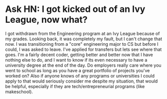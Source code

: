 # Ask HN: I got kicked out of an Ivy League, now what?

I got withdrawn from the Engineering program at an Ivy League because of my grades. Looking back, it was completely my fault, but I can&#x27;t change that now. I was transitioning from a &quot;core&quot; engineering major to CS but before I could, I was asked to leave. I&#x27;ve applied for transfers but lets see where that goes. I&#x27;m a fairly decent coder, getting better and better now that I have nothing else to do, and I want to know if its even necessary to have a university degree at the end of the day. Do employers really care where you went to school as long as you have a great portfolio of projects you&#x27;ve worked on? Also if anyone knows of any programs or universities I could apply to that would seriously consider me despite my situation, that would be helpful, especially if they are tech&#x2F;entrepreneurial programs (like makeschool).
